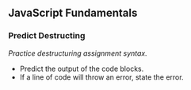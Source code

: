 ## JavaScript Fundamentals

### Predict Destructing

_Practice destructuring assignment syntax._

- Predict the output of the code blocks.
- If a line of code will throw an error, state the error.
